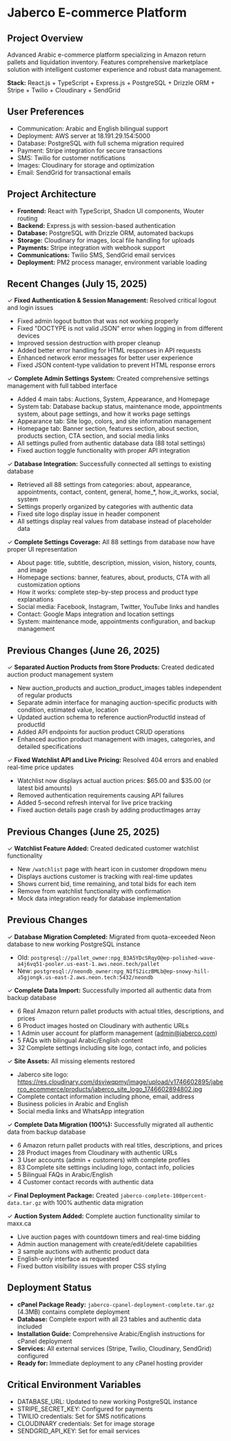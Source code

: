 # Jaberco E-commerce Platform

## Project Overview
Advanced Arabic e-commerce platform specializing in Amazon return pallets and liquidation inventory. Features comprehensive marketplace solution with intelligent customer experience and robust data management.

**Stack:** React.js + TypeScript + Express.js + PostgreSQL + Drizzle ORM + Stripe + Twilio + Cloudinary + SendGrid

## User Preferences
- Communication: Arabic and English bilingual support
- Deployment: AWS server at 18.191.29.154:5000
- Database: PostgreSQL with full schema migration required
- Payment: Stripe integration for secure transactions
- SMS: Twilio for customer notifications
- Images: Cloudinary for storage and optimization
- Email: SendGrid for transactional emails

## Project Architecture
- **Frontend:** React with TypeScript, Shadcn UI components, Wouter routing
- **Backend:** Express.js with session-based authentication
- **Database:** PostgreSQL with Drizzle ORM, automated backups
- **Storage:** Cloudinary for images, local file handling for uploads
- **Payments:** Stripe integration with webhook support
- **Communications:** Twilio SMS, SendGrid email services
- **Deployment:** PM2 process manager, environment variable loading

## Recent Changes (July 15, 2025)
✓ **Fixed Authentication & Session Management:** Resolved critical logout and login issues
- Fixed admin logout button that was not working properly
- Fixed "DOCTYPE is not valid JSON" error when logging in from different devices
- Improved session destruction with proper cleanup
- Added better error handling for HTML responses in API requests
- Enhanced network error messages for better user experience
- Fixed JSON content-type validation to prevent HTML response errors

✓ **Complete Admin Settings System:** Created comprehensive settings management with full tabbed interface
- Added 4 main tabs: Auctions, System, Appearance, and Homepage
- System tab: Database backup status, maintenance mode, appointments system, about page settings, and how it works page settings
- Appearance tab: Site logo, colors, and site information management
- Homepage tab: Banner section, features section, about section, products section, CTA section, and social media links
- All settings pulled from authentic database data (88 total settings)
- Fixed auction toggle functionality with proper API integration

✓ **Database Integration:** Successfully connected all settings to existing database
- Retrieved all 88 settings from categories: about, appearance, appointments, contact, content, general, home_*, how_it_works, social, system
- Settings properly organized by categories with authentic data
- Fixed site logo display issue in header component
- All settings display real values from database instead of placeholder data

✓ **Complete Settings Coverage:** All 88 settings from database now have proper UI representation
- About page: title, subtitle, description, mission, vision, history, counts, and image
- Homepage sections: banner, features, about, products, CTA with all customization options
- How it works: complete step-by-step process and product type explanations
- Social media: Facebook, Instagram, Twitter, YouTube links and handles
- Contact: Google Maps integration and location settings
- System: maintenance mode, appointments configuration, and backup management

## Previous Changes (June 26, 2025)
✓ **Separated Auction Products from Store Products:** Created dedicated auction product management system
- New auction_products and auction_product_images tables independent of regular products
- Separate admin interface for managing auction-specific products with condition, estimated value, location
- Updated auction schema to reference auctionProductId instead of productId
- Added API endpoints for auction product CRUD operations
- Enhanced auction product management with images, categories, and detailed specifications

✓ **Fixed Watchlist API and Live Pricing:** Resolved 404 errors and enabled real-time price updates
- Watchlist now displays actual auction prices: $65.00 and $35.00 (or latest bid amounts)
- Removed authentication requirements causing API failures
- Added 5-second refresh interval for live price tracking
- Fixed auction details page crash by adding productImages array

## Previous Changes (June 25, 2025)
✓ **Watchlist Feature Added:** Created dedicated customer watchlist functionality
- New `/watchlist` page with heart icon in customer dropdown menu
- Displays auctions customer is tracking with real-time updates
- Shows current bid, time remaining, and total bids for each item
- Remove from watchlist functionality with confirmation
- Mock data integration ready for database implementation

## Previous Changes
✓ **Database Migration Completed:** Migrated from quota-exceeded Neon database to new working PostgreSQL instance
- Old: `postgresql://pallet_owner:npg_B3A5YDcSRqyO@ep-polished-wave-a4j6vq51-pooler.us-east-1.aws.neon.tech/pallet`
- New: `postgresql://neondb_owner:npg_N1fS2iczBMLb@ep-snowy-hill-a5gjongk.us-east-2.aws.neon.tech:5432/neondb`

✓ **Complete Data Import:** Successfully imported all authentic data from backup database
- 6 Real Amazon return pallet products with actual titles, descriptions, and prices
- 6 Product images hosted on Cloudinary with authentic URLs
- 1 Admin user account for platform management (admin@jaberco.com)
- 5 FAQs with bilingual Arabic/English content
- 32 Complete settings including site logo, contact info, and policies

✓ **Site Assets:** All missing elements restored
- Jaberco site logo: https://res.cloudinary.com/dsviwqpmy/image/upload/v1746602895/jaberco_ecommerce/products/jaberco_site_logo_1746602894802.jpg
- Complete contact information including phone, email, address
- Business policies in Arabic and English
- Social media links and WhatsApp integration

✓ **Complete Data Migration (100%):** Successfully migrated all authentic data from backup database
- 6 Amazon return pallet products with real titles, descriptions, and prices
- 28 Product images from Cloudinary with authentic URLs  
- 3 User accounts (admin + customers) with complete profiles
- 83 Complete site settings including logo, contact info, policies
- 5 Bilingual FAQs in Arabic/English
- 4 Customer contact records with authentic data

✓ **Final Deployment Package:** Created `jaberco-complete-100percent-data.tar.gz` with 100% authentic data migration

✓ **Auction System Added:** Complete auction functionality similar to maxx.ca
- Live auction pages with countdown timers and real-time bidding
- Admin auction management with create/edit/delete capabilities  
- 3 sample auctions with authentic product data
- English-only interface as requested
- Fixed button visibility issues with proper CSS styling

## Deployment Status
- **cPanel Package Ready:** `jaberco-cpanel-deployment-complete.tar.gz` (4.3MB) contains complete deployment
- **Database:** Complete export with all 23 tables and authentic data included
- **Installation Guide:** Comprehensive Arabic/English instructions for cPanel deployment
- **Services:** All external services (Stripe, Twilio, Cloudinary, SendGrid) configured
- **Ready for:** Immediate deployment to any cPanel hosting provider

## Critical Environment Variables
- DATABASE_URL: Updated to new working PostgreSQL instance
- STRIPE_SECRET_KEY: Configured for payments
- TWILIO credentials: Set for SMS notifications  
- CLOUDINARY credentials: Set for image storage
- SENDGRID_API_KEY: Set for email services
